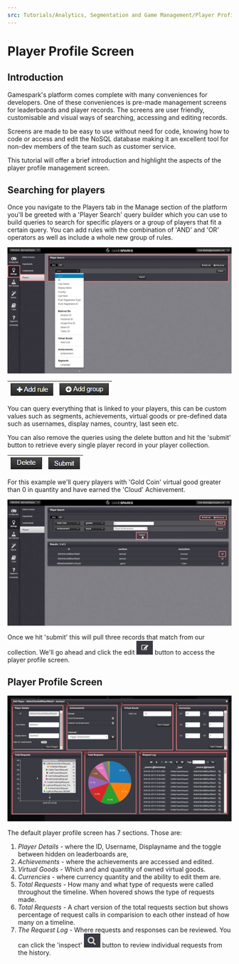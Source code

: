 ```yaml
---
src: Tutorials/Analytics, Segmentation and Game Management/Player Profile Screen.md
---
```


# Player Profile Screen

## Introduction

Gamespark's platform comes complete with many conveniences for developers. One of these conveniences is pre-made management screens for leaderboards and player records. The screens are user friendly, customisable and visual ways of searching, accessing and editing records.

Screens are made to be easy to use without need for code, knowing how to code or access and edit the NoSQL database making it an excellent tool for non-dev members of the team such as customer service.

This tutorial will offer a brief introduction and highlight the aspects of the player profile management screen.

## Searching for players

Once you navigate to the Players tab in the Manage section of the platform you'll be greeted with a 'Player Search' query builder which you can use to build queries to search for specific players or a group of players that fit a certain query. You can add rules with the combination of 'AND' and 'OR' operators as well as include a whole new group of rules.

![](img/PlayerProfileScreen/1.jpg)


|  ![](img/PlayerProfileScreen/2.png)  | ![](img/PlayerProfileScreen/3.png)    |
|---|---|

You can query everything that is linked to your players, this can be custom values such as segments, achievements, virtual goods or pre-defined data such as usernames, display names, country, last seen etc.

You can also remove the queries using the delete button and hit the 'submit' button to retrieve every single player record in your player collection.

|  ![](img/PlayerProfileScreen/4.png)  | ![](img/PlayerProfileScreen/5.png)    |
|---|---|

For this example we'll query players with 'Gold Coin' virtual good greater than 0 in quantity and have earned the 'Cloud' Achievement.

![](img/PlayerProfileScreen/6.jpg)

Once we hit 'submit' this will pull three records that match from our collection. We'll go ahead and click the edit  ![](img/PlayerProfileScreen/7.png)  button to access the player profile screen.



## Player Profile Screen

![](img/PlayerProfileScreen/8.png)

The default player profile screen has 7 sections. Those are:

1. *Player Details* - where the ID, Username, Displayname and the toggle between hidden on leaderboards are,
2. *Achievements* - where the achievements are accessed and edited.
3. *Virtual Goods* - Which and and quantity of owned virtual goods.
4. *Currencies* - where currency quantity and the ability to edit them are.
5. *Total Requests* - How many and what type of requests were called throughout the timeline. When hovered shows the type of requests made.
6. *Total Requests* - A chart version of the total requests section but shows percentage of request calls in comparision to each other instead of how many on a timeline.
7. *The Request Log* - Where requests and responses can be reviewed. You can click the 'inspect' ![](img/PlayerProfileScreen/9.png) button to review individual requests from the history.
